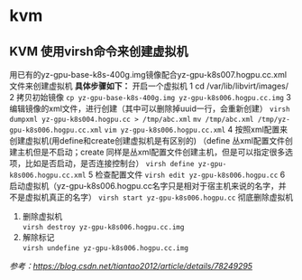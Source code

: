 # kvm
## KVM 使用virsh命令来创建虚拟机
用已有的yz-gpu-base-k8s-400g.img镜像配合yz-gpu-k8s007.hogpu.cc.xml文件来创建虚拟机
**具体步骤如下：**
开启一个虚拟机
1 cd /var/lib/libvirt/images/
2 拷贝初始镜像
`cp yz-gpu-base-k8s-400g.img yz-gpu-k8s006.hogpu.cc.img`
3 编辑镜像的xml文件，进行创建（其中可以删除掉uuid一行，会重新创建）
`virsh dumpxml yz-gpu-k8s004.hogpu.cc > /tmp/abc.xml`
`mv /tmp/abc.xml /tmp/yz-gpu-k8s006.hogpu.cc.xml` 
`vim yz-gpu-k8s006.hogpu.cc.xml`
4 按照xml配置来创建虚拟机(用define和create创建虚拟机是有区别的)
（define  丛xml配置文件创建主机但是不启动；create  同样是丛xml配置文件创建主机，但是可以指定很多选项，比如是否启动，是否连接控制台）
`virsh define yz-gpu-k8s006.hogpu.cc.xml`
5 检查配置文件 
`virsh edit yz-gpu-k8s006.hogpu.cc`
6 启动虚拟机（yz-gpu-k8s006.hogpu.cc名字只是相对于宿主机来说的名字，并不是虚拟机真正的名字）
`virsh start yz-gpu-k8s006.hogpu.cc`
彻底删除虚拟机
1. 删除虚拟机   
`virsh destroy yz-gpu-k8s006.hogpu.cc.img`
2. 解除标记     
`virsh undefine yz-gpu-k8s006.hogpu.cc.img`

*参考：https://blog.csdn.net/tiantao2012/article/details/78249295*
